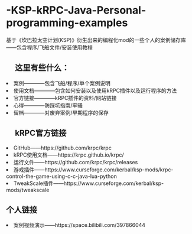 # -KSP-kRPC-Java-Personal-programming-examples
基于《坎巴拉太空计划(KSP)》衍生出来的编程化mod的一些个人的案例储存库——包含程序/飞船文件/安装使用教程<br>
<ul><h2>这里有些什么：</h2></ul>
  <li>案例————包含飞船/程序/单个案例说明</li>
  <li>使用文档————包含如何安装以及使用kRPC插件以及运行程序的方法</li>
  <li>官方链接————kRPC插件的资料/网站链接</li>
  <li>心得————防踩坑指南/牢骚</li>
  <li>留档————对废弃案例/早期程序的保存</li>
  
<ul><h2>kRPC官方链接</h2></ul>
<li>GitHub——https://github.com/krpc/krpc</li>
<li>kRPC使用文档——https://krpc.github.io/krpc/</li>
<li>运行文件——https://github.com/krpc/krpc/releases</li>
<li>游戏插件——https://www.curseforge.com/kerbal/ksp-mods/krpc-control-the-game-using-c-c-java-lua-python</li>
<li>TweakScale插件——https://www.curseforge.com/kerbal/ksp-mods/tweakscale</li>

<h2>个人链接</h2>
<li>案例视频演示——https://space.bilibili.com/397866044</li>
